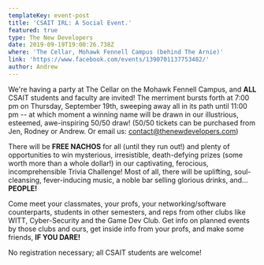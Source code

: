 ```yaml
---
templateKey: event-post
title: 'CSAIT IRL: A Social Event.'
featured: true
type: The New Developers
date: 2019-09-19T19:00:26.738Z
where: 'The Cellar, Mohawk Fennell Campus (behind The Arnie)'
link: 'https://www.facebook.com/events/1390701137753482/'
author: Andrew
---
```

We're having a party at The Cellar on the Mohawk Fennell Campus, and **ALL** CSAIT students and faculty are invited! The merriment bursts forth at 7:00 pm on Thursday, September 19th, sweeping away all in its path until 11:00 pm -- at which moment a winning name will be drawn in our illustrious, esteemed, awe-inspiring 50/50 draw! (50/50 tickets can be purchased from Jen, Rodney or Andrew. Or email us: contact@thenewdevelopers.com)

There will be **FREE NACHOS** for all (until they run out!) and plenty of opportunities to win mysterious, irresistible, death-defying prizes (some worth more than a whole dollar!) in our captivating, ferocious, incomprehensible Trivia Challenge! Most of all, there will be uplifting, soul-cleansing, fever-inducing music, a noble bar selling glorious drinks, and... **PEOPLE!**

Come meet your classmates, your profs, your networking/software counterparts, students in other semesters, and reps from other clubs like WITT, Cyber-Security and the Game Dev Club. Get info on planned events by those clubs and ours, get inside info from your profs, and make some friends, **IF YOU DARE!**

No registration necessary; all CSAIT students are welcome!
